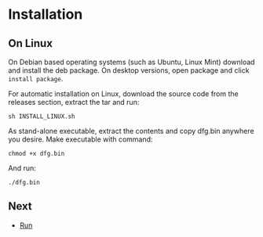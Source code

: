# Installation

## On Linux 

On Debian based operating systems (such as Ubuntu, Linux Mint) download and install the deb package. On desktop versions, open package and click `install package`. 

For automatic installation on Linux, download the source code from the releases section, extract the tar and run: 

	sh INSTALL_LINUX.sh


As stand-alone executable, extract the contents and copy dfg.bin anywhere you desire. Make executable with command:  

	chmod +x dfg.bin 


And run: 
 

	./dfg.bin 


## Next

* [Run](run.md)
